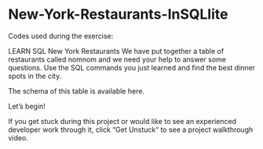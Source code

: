 # New-York-Restaurants-InSQLlite

Codes used during the exercise:

LEARN SQL
New York Restaurants
We have put together a table of restaurants called nomnom and we need your help to answer some questions. Use the SQL commands you just learned and find the best dinner spots in the city.

The schema of this table is available here.

Let’s begin!

If you get stuck during this project or would like to see an experienced developer work through it, click “Get Unstuck“ to see a project walkthrough video.
